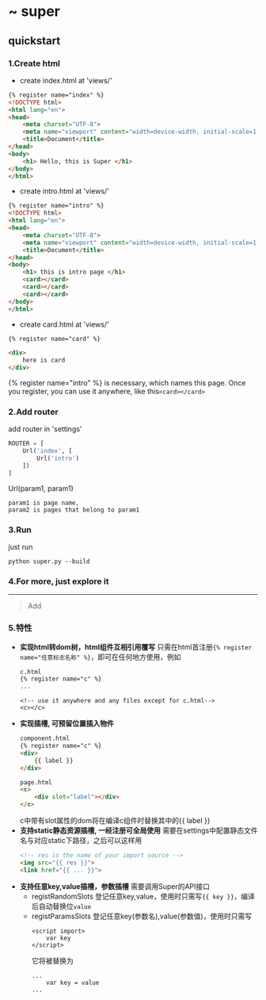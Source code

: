 # ~ super
## quickstart
### 1.Create html
+ create index.html at 'views/'
```html
{% register name="index" %}
<!DOCTYPE html>
<html lang="en">
<head>
    <meta charset="UTF-8">
    <meta name="viewport" content="width=device-width, initial-scale=1.0">
    <title>Document</title>
</head>
<body>
    <h1> Hello, this is Super </h1>
</body>
</html>
```
+ create intro.html at 'views/'
```html
{% register name="intro" %}
<!DOCTYPE html>
<html lang="en">
<head>
    <meta charset="UTF-8">
    <meta name="viewport" content="width=device-width, initial-scale=1.0">
    <title>Document</title>
</head>
<body>
    <h1> this is intro page </h1>
    <card></card>
    <card></card>
    <card></card>
</body>
</html>
```
+ create card.html at 'views/'
```html
{% register name="card" %}

<div>
    here is card
</div>
```
{% register name="intro" %} is necessary, which names this page. Once you register, you can use it anywhere, like this`<card></card>`

### 2.Add router
add router in 'settings'
```python
ROUTER = [
    Url('index', [
        Url('intro')
    ])
]
```

Url(param1, param1)

    param1 is page name,
    param2 is pages that belong to param1
### 3.Run
just run
```
python super.py --build
```
### 4.For more, just explore it
---
>Add
### 5.特性
+ **实现html转dom树，html组件互相引用覆写**
    只需在html首注册`{% register name="任意标志名称" %}`，即可在任何地方使用，例如
    ```html
    c.html
    {% register name="c" %}
    ...

    ```
    ```
    <!-- use it anywhere and any files except for c.html-->
    <c></c>
    ```
+ **实现插槽, 可预留位置插入物件**
    ```html
    component.html
    {% register name="c" %}
    <div>
        {{ label }}
    </div>

    page.html
    <c>
        <div slot="label"></div>
    </c>
    ```
    c中带有slot属性的dom将在编译c组件时替换其中的{{ label }}
+ **支持static静态资源插槽, 一经注册可全局使用**
    需要在settings中配置静态文件名与对应static下路径，之后可以这样用
    ```html
    <!-- res is the name of your import source -->
    <img src="{{ res }}">
    <link href="{{ ... }}">
    ```
+ **支持任意key,value插槽，参数插槽**
    需要调用Super的API接口
    - registRandomSlots
        登记任意key,value，使用时只需写`{{ key }}`，编译后自动替换位`value`
    - registParamsSlots
        登记任意key(参数名),value(参数值)，使用时只需写
        ```
        <script import>
            var key
        </script>
        ```
        它将被替换为
        ```
        ...
            var key = value
        ...
        ```
